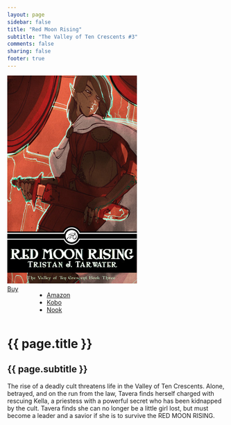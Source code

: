 ```yaml
---
layout: page
sidebar: false
title: "Red Moon Rising"
subtitle: "The Valley of Ten Crescents #3"
comments: false
sharing: false
footer: true
---
```


<div class="row spotlight">
   <div class="small-12 medium-4 text-center left spotlight-left">
<img src="/images/books/red-moon-rising.jpg" alt="Red Moon Rising book cover" title="Red Moon Rising" class="spotlight-cover box-shadow">
  <div class="small-12 columns">
   <a href="#" data-dropdown="drop" class="button radius dropdown sales-large">Buy</a><br>
<ul id="drop" data-dropdown-content class="f-dropdown text-left">
  <li><a href="http://www.amazon.com/dp/B00HE5I1BE/?tag=bathelup-20">Amazon</a></li>
  <li><a href="http://store.kobobooks.com/en-US/ebook/red-moon-rising-3">Kobo</a></li>
  <li><a href="http://www.barnesandnoble.com/w/red-moon-rising-tristan-j-tarwater/1117739917">Nook</a></li>
</ul>
  </div>
   </div>
   <div class="small-12 medium-8 spotlight-blurb right">
   <h1>{{ page.title }}</h1>
   <h2 class="subheader">{{ page.subtitle }}</h2>
   <p>The rise of a deadly cult threatens life in the Valley of Ten Crescents. Alone, betrayed, and on the run from the law, Tavera finds herself charged with rescuing Kella, a priestess with a powerful secret who has been kidnapped by the cult. Tavera finds she can no longer be a little girl lost, but must become a leader and a savior if she is to survive the RED MOON RISING.  </p>
   </div>
  </div>
  </div>